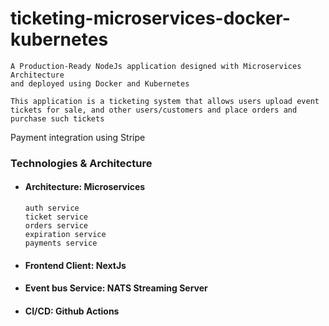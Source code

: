 # ticketing-microservices-docker-kubernetes 

    A Production-Ready NodeJs application designed with Microservices Architecture
    and deployed using Docker and Kubernetes

    This application is a ticketing system that allows users upload event tickets for sale, and other users/customers and place orders and purchase such tickets
Payment integration using Stripe

### Technologies & Architecture

- #### Architecture: Microservices
      auth service
      ticket service
      orders service
      expiration service
      payments service

- #### Frontend Client: NextJs
- #### Event bus Service: NATS Streaming Server
- #### CI/CD: Github Actions

